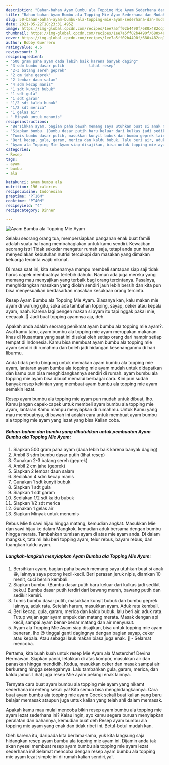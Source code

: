 ```yaml
---
description: "Bahan-bahan Ayam Bumbu ala Topping Mie Ayam Sederhana dan Mudah Dibuat"
title: "Bahan-bahan Ayam Bumbu ala Topping Mie Ayam Sederhana dan Mudah Dibuat"
slug: 50-bahan-bahan-ayam-bumbu-ala-topping-mie-ayam-sederhana-dan-mudah-dibuat
date: 2021-05-22T18:23:31.495Z
image: https://img-global.cpcdn.com/recipes/1ee7a5ff02b4490f/680x482cq70/ayam-bumbu-ala-topping-mie-ayam-foto-resep-utama.jpg
thumbnail: https://img-global.cpcdn.com/recipes/1ee7a5ff02b4490f/680x482cq70/ayam-bumbu-ala-topping-mie-ayam-foto-resep-utama.jpg
cover: https://img-global.cpcdn.com/recipes/1ee7a5ff02b4490f/680x482cq70/ayam-bumbu-ala-topping-mie-ayam-foto-resep-utama.jpg
author: Bobby Guerrero
ratingvalue: 4.6
reviewcount: 3
recipeingredient:
- "500 gram paha ayam dada lebih baik karena banyak daging"
- "3 sdm bumbu dasar putih           lihat resep"
- "2-3 batang sereh geprek"
- "2 cm jahe geprek"
- "2 lembar daun salam"
- "4 sdm kecap manis"
- "1 sdt kunyit bubuk"
- "1 sdt gula"
- "1 sdt garam"
- "1/2 sdt kaldu bubuk"
- "1/2 sdt merica"
- "1 gelas air"
- " Minyak untuk menumis"
recipeinstructions:
- "Bersihkan ayam, bagian paha bawah memang saya utuhkan buat si anak 😁, lainnya saya potong kecil-kecil. Beri perasan jeruk nipis, diamkan 10 menit, cuci bersih kembali."
- "Siapkan bumbu. (Bumbu dasar putih baru keluar dari kulkas jadi sedikit beku.) Bumbu dasar putih terdiri dari bawang merah, bawang putih dan sedikir kemiri."
- "Tumis bumbu dasar putih, masukkan kunyit bubuk dan bumbu geprek lainnya, aduk rata. Setelah harum, masukkan ayam. Aduk rata kembali."
- "Beri kecap, gula, garam, merica dan kaldu bubuk, lalu beri air, aduk rata. Tutup wajan agar ayam empuk dan matang merata. Masak dengan api kecil, sampai ayam benar-benar matang dan air menyusut."
- "Ayam ala Topping Mie Ayam siap disajikan, bisa untuk topping mie ayam beneran, lho 😍 tinggal ganti dagingnya dengan bagian sayap, ceker atau kepala. Atau sebagai lauk makan biasa juga enak. 🤤 Selamat mencoba."
categories:
- Resep
tags:
- ayam
- bumbu
- ala

katakunci: ayam bumbu ala 
nutrition: 196 calories
recipecuisine: Indonesian
preptime: "PT16M"
cooktime: "PT40M"
recipeyield: "4"
recipecategory: Dinner

---
```



![Ayam Bumbu ala Topping Mie Ayam](https://img-global.cpcdn.com/recipes/1ee7a5ff02b4490f/680x482cq70/ayam-bumbu-ala-topping-mie-ayam-foto-resep-utama.jpg)

Selaku seorang orang tua, mempersiapkan panganan enak buat famili adalah suatu hal yang membahagiakan untuk kamu sendiri. Kewajiban seorang istri Tidak sekedar mengatur rumah saja, tetapi anda pun harus menyediakan kebutuhan nutrisi tercukupi dan masakan yang dimakan keluarga tercinta wajib nikmat.

Di masa  saat ini, kita sebenarnya mampu membeli santapan siap saji tidak harus capek membuatnya terlebih dahulu. Namun ada juga mereka yang memang mau menyajikan yang terbaik bagi orang tercintanya. Pasalnya, menghidangkan masakan yang diolah sendiri jauh lebih bersih dan kita pun bisa menyesuaikan berdasarkan masakan kesukaan orang tercinta. 

Resep Ayam Bumbu ala Topping Mie Ayam. Biasanya kan, kalu makan mie ayam di warung gitu, suka ada tambahan topping, sayap, ceker atau kepala ayam, naah. Karena lagi pengen makan si ayam itu tapi nggak pakai mie, eeeaaak. 🙈 Jadi buat topping ayamnya aja, deh.

Apakah anda adalah seorang penikmat ayam bumbu ala topping mie ayam?. Asal kamu tahu, ayam bumbu ala topping mie ayam merupakan makanan khas di Nusantara yang saat ini disukai oleh setiap orang dari hampir setiap tempat di Indonesia. Kamu bisa membuat ayam bumbu ala topping mie ayam sendiri di rumahmu dan boleh jadi hidangan kesenanganmu di hari liburmu.

Anda tidak perlu bingung untuk memakan ayam bumbu ala topping mie ayam, lantaran ayam bumbu ala topping mie ayam mudah untuk didapatkan dan kamu pun bisa menghidangkannya sendiri di rumah. ayam bumbu ala topping mie ayam bisa dibuat memalui berbagai cara. Kini pun sudah banyak resep kekinian yang membuat ayam bumbu ala topping mie ayam semakin lezat.

Resep ayam bumbu ala topping mie ayam pun mudah untuk dibuat, lho. Kamu jangan capek-capek untuk membeli ayam bumbu ala topping mie ayam, lantaran Kamu mampu menyiapkan di rumahmu. Untuk Kamu yang mau membuatnya, di bawah ini adalah cara untuk membuat ayam bumbu ala topping mie ayam yang lezat yang bisa Kalian coba.

<!--inarticleads1-->

##### Bahan-bahan dan bumbu yang dibutuhkan untuk pembuatan Ayam Bumbu ala Topping Mie Ayam:

1. Siapkan 500 gram paha ayam (dada lebih baik karena banyak daging)
1. Ambil 3 sdm bumbu dasar putih           (lihat resep)
1. Gunakan 2-3 batang sereh (geprek)
1. Ambil 2 cm jahe (geprek)
1. Siapkan 2 lembar daun salam
1. Sediakan 4 sdm kecap manis
1. Gunakan 1 sdt kunyit bubuk
1. Siapkan 1 sdt gula
1. Siapkan 1 sdt garam
1. Sediakan 1/2 sdt kaldu bubuk
1. Siapkan 1/2 sdt merica
1. Gunakan 1 gelas air
1. Siapkan  Minyak untuk menumis


Rebus Mie &amp; sawi hijau hingga matang, kemudian angkat. Masukkan Mie dan sawi hijau ke dalam Mangkok, kemudian aduk bersama dengan bumbu hingga merata. Tambahkan tumisan ayam di atas mie ayam anda. Di dalam mangkuk, tata mi lalu beri topping ayam, telur rebus, bayam rebus, dan tuangkan kaldu ayam. 

<!--inarticleads2-->

##### Langkah-langkah menyiapkan Ayam Bumbu ala Topping Mie Ayam:

1. Bersihkan ayam, bagian paha bawah memang saya utuhkan buat si anak 😁, lainnya saya potong kecil-kecil. Beri perasan jeruk nipis, diamkan 10 menit, cuci bersih kembali.
1. Siapkan bumbu. (Bumbu dasar putih baru keluar dari kulkas jadi sedikit beku.) Bumbu dasar putih terdiri dari bawang merah, bawang putih dan sedikir kemiri.
1. Tumis bumbu dasar putih, masukkan kunyit bubuk dan bumbu geprek lainnya, aduk rata. Setelah harum, masukkan ayam. Aduk rata kembali.
1. Beri kecap, gula, garam, merica dan kaldu bubuk, lalu beri air, aduk rata. Tutup wajan agar ayam empuk dan matang merata. Masak dengan api kecil, sampai ayam benar-benar matang dan air menyusut.
1. Ayam ala Topping Mie Ayam siap disajikan, bisa untuk topping mie ayam beneran, lho 😍 tinggal ganti dagingnya dengan bagian sayap, ceker atau kepala. Atau sebagai lauk makan biasa juga enak. 🤤 - Selamat mencoba.


Pertama, kita buah kuah untuk resep Mie Ayam ala Masterchef Devina Hermawan. Siapkan panci, letakkan di atas kompor, masukkan air dan panaskan hingga mendidih. Kedua, masukkan ceker dan masak sampai air berkurang hingga setengahnya. Lalu tambahkan gula, garam, merica, dan kaldu jamur. Lihat juga resep Mie ayam pelangi enak lainnya. 

Ternyata cara buat ayam bumbu ala topping mie ayam yang nikamt sederhana ini enteng sekali ya! Kita semua bisa menghidangkannya. Cara buat ayam bumbu ala topping mie ayam Cocok sekali buat kalian yang baru belajar memasak ataupun juga untuk kalian yang telah ahli dalam memasak.

Apakah kamu mau mulai mencoba bikin resep ayam bumbu ala topping mie ayam lezat sederhana ini? Kalau ingin, ayo kamu segera buruan menyiapkan peralatan dan bahannya, kemudian buat deh Resep ayam bumbu ala topping mie ayam yang enak dan tidak ribet ini. Betul-betul mudah kan. 

Oleh karena itu, daripada kita berlama-lama, yuk kita langsung saja hidangkan resep ayam bumbu ala topping mie ayam ini. Dijamin anda tak akan nyesel membuat resep ayam bumbu ala topping mie ayam lezat sederhana ini! Selamat mencoba dengan resep ayam bumbu ala topping mie ayam lezat simple ini di rumah kalian sendiri,ya!.


